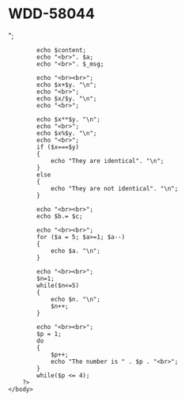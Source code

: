 # WDD-58044

<html>
	<head>
		<title>My First Web page</title>
	</head>
	<body>
		<?php
			$content = "Welcome to PHP Programming";
			$a = 5;
			$x = 8;
			$y = 2;
			$b = "Hi";
			$c = "again";
			$_msg = 'Hello Again';
			$res = $b = $c;
			define ("value", 100);
				echo value;
			echo "<br>";
			
			echo $content;
			echo "<br>". $a;
			echo "<br>". $_msg;

			echo "<br><br>";
			echo $x+$y. "\n";
			echo "<br>";
			echo $x/$y. "\n";
			echo "<br>";
			
			echo $x**$y. "\n";
			echo "<br>";
			echo $x%$y. "\n";
			echo "<br>";
			if ($x===$y)
			{
				echo "They are identical". "\n";
			}
			else
			{
				echo "They are not identical". "\n";
			}
			
			echo "<br><br>";
			echo $b.= $c;
			
			echo "<br><br>";
			for ($a = 5; $a>=1; $a--)
			{
				echo $a. "\n";
			}

			echo "<br><br>";
			$n=1;    
			while($n<=5)
			{    
				echo $n. "\n";    
				$n++;    
			}    		

			echo "<br><br>";
			$p = 1;
			do
			{
				$p++;
				echo "The number is " . $p . "<br>";
			}
			while($p <= 4);			
		?>
	</body>
</html>
